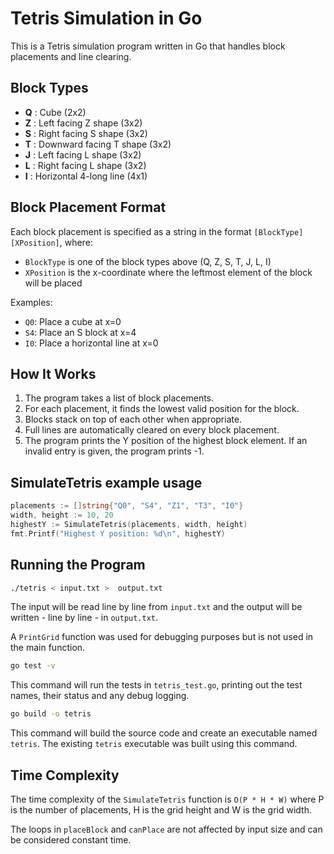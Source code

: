 # Tetris Simulation in Go

This is a Tetris simulation program written in Go that handles block placements and line clearing.

## Block Types

- **Q** : Cube (2x2)
- **Z** : Left facing Z shape (3x2)
- **S** : Right facing S shape (3x2)
- **T** : Downward facing T shape (3x2)
- **J** : Left facing L shape (3x2)
- **L** : Right facing L shape (3x2)
- **I** : Horizontal 4-long line (4x1)

## Block Placement Format

Each block placement is specified as a string in the format `[BlockType][XPosition]`, where:
- `BlockType` is one of the block types above (Q, Z, S, T, J, L, I)
- `XPosition` is the x-coordinate where the leftmost element of the block will be placed

Examples:
- `Q0`: Place a cube at x=0
- `S4`: Place an S block at x=4
- `I0`: Place a horizontal line at x=0

## How It Works

1. The program takes a list of block placements.
2. For each placement, it finds the lowest valid position for the block.
3. Blocks stack on top of each other when appropriate.
4. Full lines are automatically cleared on every block placement.
5. The program prints the Y position of the highest block element. If an invalid entry is given, the program prints -1.

## SimulateTetris example usage

```go
placements := []string{"Q0", "S4", "Z1", "T3", "I0"}
width, height := 10, 20
highestY := SimulateTetris(placements, width, height)
fmt.Printf("Highest Y position: %d\n", highestY)
```

## Running the Program

```bash
./tetris < input.txt >  output.txt
```

The input will be read line by line from ```input.txt``` and the output will be written - line by line - in ```output.txt```.

A ```PrintGrid``` function was used for debugging purposes but is not used in the main function.

```bash
go test -v
```

This command will run the tests in ```tetris_test.go```, printing out the test names, their status and any debug logging.

```bash
go build -o tetris
```

This command will build the source code and create an executable named ```tetris```. The existing ```tetris``` executable was built using this command.

## Time Complexity

The time complexity of the ```SimulateTetris``` function is ```O(P * H * W)``` where P is the number of placements, H is the grid height and W is the grid width.

The loops in ```placeBlock``` and ```canPlace``` are not affected by input size and can be considered constant time.